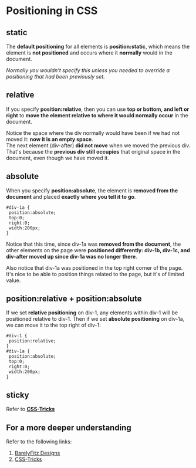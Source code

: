 # Positioning in CSS

## static

The **default positioning** for all elements is **position:static**, which means the element is **not positioned** and occurs where it **normally** would in the document.

*Normally you wouldn't specify this unless you needed to override a positioning that had been previously set.*

## relative

If you specify **position:relative**, then you can use **top or bottom, and left or right** to **move the element relative to where it would normally occur** in the document.  

Notice the space where the div normally would have been if we had not moved it: **now it is an empty space**.   
The next element (div-after) **did not move** when we moved the previous div.   
That's because the **previous div still occupies** that original space in the document, even though we have moved it.

## absolute

When you specify **position:absolute**, the element is **removed from the document** and placed **exactly where you tell it to go**.  

    #div-1a {
     position:absolute;
     top:0;
     right:0;
     width:200px;
    }

Notice that this time, since div-1a was **removed from the document**, the other elements on the page were **positioned differently: div-1b, div-1c, and div-after moved up since div-1a was no longer there**.

Also notice that div-1a was positioned in the top right corner of the page. It's nice to be able to position things related to the page, but it's of limited value.


## position:relative + position:absolute

If we set **relative positioning** on div-1, any elements within div-1 will be positioned relative to div-1. Then if we set **absolute positioning** on div-1a, we can move it to the top right of div-1:

    #div-1 {
     position:relative;
    }
    #div-1a {
     position:absolute;
     top:0;
     right:0;
     width:200px;
    }

## sticky

Refer to **[CSS-Tricks](https://css-tricks.com/almanac/properties/p/position/)**

## For a more deeper understanding

Refer to the following links:  
1. [BarelyFitz Designs](http://www.barelyfitz.com/screencast/html-training/css/positioning/)
2. [CSS-Tricks](https://css-tricks.com/almanac/properties/p/position/)
